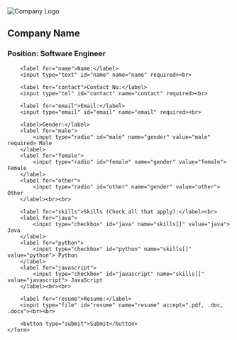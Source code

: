 <form action="#" method="post">
        <img src="placeholder_logo.png" alt="Company Logo" class="company-logo">
        <h2>Company Name</h2>
        <h3>Position: Software Engineer</h3>

        <label for="name">Name:</label>
        <input type="text" id="name" name="name" required><br>

        <label for="contact">Contact No:</label>
        <input type="tel" id="contact" name="contact" required><br>

        <label for="email">Email:</label>
        <input type="email" id="email" name="email" required><br>

        <label>Gender:</label>
        <label for="male">
            <input type="radio" id="male" name="gender" value="male" required> Male
        </label>
        <label for="female">
            <input type="radio" id="female" name="gender" value="female"> Female
        </label>
        <label for="other">
            <input type="radio" id="other" name="gender" value="other"> Other
        </label><br><br>

        <label for="skills">Skills (Check all that apply):</label><br>
        <label for="java">
            <input type="checkbox" id="java" name="skills[]" value="java"> Java
        </label>
        <label for="python">
            <input type="checkbox" id="python" name="skills[]" value="python"> Python
        </label>
        <label for="javascript">
            <input type="checkbox" id="javascript" name="skills[]" value="javascript"> JavaScript
        </label><br><br>

        <label for="resume">Resume:</label>
        <input type="file" id="resume" name="resume" accept=".pdf, .doc, .docx"><br><br>

        <button type="submit">Submit</button>
    </form>
